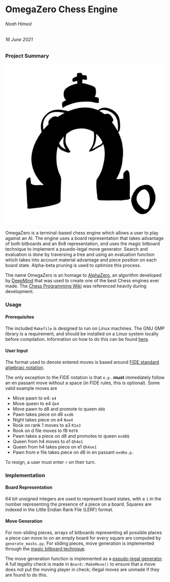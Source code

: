 # OmegaZero Chess Engine

###### Noah Himed
###### 16 June 2021

### Project Summary

![image info](./logo.png)

OmegaZero is a terminal-based chess engine which allows a user to play against
an AI. The engine uses a board representation that takes advantage of both
bitboards and an 8x8 representation, and uses the magic bitboard technique
to implement a psuedo-legal move generator. Search and evaluation is done by
traversing a tree and using an evaluation function which takes into account
material advantage and piece position on each board state. Alpha-beta pruning
is used to optimize this process.

The name OmegaZero is an homage to [AlphaZero](https://en.wikipedia.org/wiki/AlphaZero), an algorithm developed by
[DeepMind](https://deepmind.com/) that was used to create one of the best Chess engines ever made. The
[Chess Programming Wiki](https://www.chessprogramming.org/Main_Page) was referenced heavily during development.

### Usage

#### Prerequisites

The included `Makefile` is designed to run on Linux machines. The GNU GMP library
is a requirement, and should be installed on a Linux system locally before
compilation. Information on how to do this can be found [here](https://gmplib.org/).

#### User Input

The format used to denote entered moves is based around [FIDE standard algebraic
notation](https://www.chessprogramming.org/Algebraic_Chess_Notation#Standard_Algebraic_Notation_.28SAN.29).

The only exception to the FIDE notation is that `e.p.` **must** immediately
follow an en passant move without a space (in FIDE rules, this is optional).
Some valid example moves are
 - Move pawn to e4: `e4`
 - Move queen to e4 `Qe4`
 - Move pawn to d8 and promote to queen `d8Q`
 - Pawn takes piece on d6 `exd6`
 - Night takes piece on e4 `Nxe4`
 - Rook on rank 1 moves to a3 `R1a3`
 - Rook on d file moves to f8 `Rdf8`
 - Pawn takes a piece on d8 and promotes to queen `exd8Q`
 - Queen from h4 moves to e1 `Qh4e1`
 - Queen from h4 takes piece on e1 `Qh4xe1`
 - Pawn from e file takes piece on d6 in en passant `exd6e.p.`

To resign, a user must enter `r` on their turn.

### Implementation

#### Board Representation

64 bit unsigned integers are used to represent board states, with a `1` in the
number representing the presence of a piece on a board. Squares are indexed in
the Little Endian Rank File (LERF) format.   

#### Move Generation

For non-sliding pieces, arrays of bitboards representing all possible places
a piece can move to on an empty board for every square are computed
by `generate_masks.py`. For sliding pieces, move generation is implemented
through the [magic bitboard technique](http://pradu.us/old/Nov27_2008/Buzz/research/magic/Bitboards.pdf).

The move generation function is implemented as a [pseudo-legal generator](https://www.chessprogramming.org/Move_Generation#Pseudo-legal). A
full legality check is made in `Board::MakeMove()` to ensure that a move does not
put the moving player in check; illegal moves are unmade if they are found to
do this.
